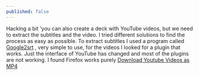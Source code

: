 ```yaml
---
published: false
---
```



Hacking a bit 'you can also create a deck with YouTube videos, but we need to extract the subtitles and the video. I tried different solutions to find the process as easy as possible. To extract subtitles I used a program called [Google2srt](http://google2srt.sourceforge.net/en/) , very simple to use, for the videos I looked for a plugin that works.
Just the interface of YouTube has changed and most of the plugins are not working. I found Firefox works purely [Download Youtube Videos as MP4](https://addons.mozilla.org/en-us/firefox/addon/download-youtube/)
